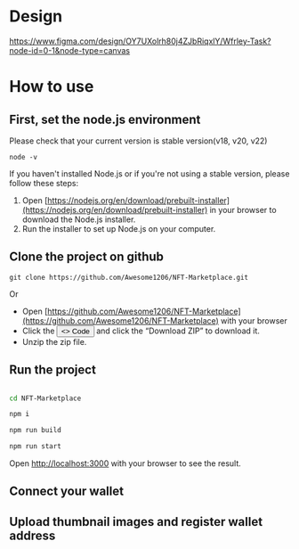 # Design
https://www.figma.com/design/OY7UXolrh80j4ZJbRiqxlY/Wfrley-Task?node-id=0-1&node-type=canvas

# How to use

## First, set the node.js environment
Please check that your current version is stable version(v18, v20, v22)
```
node -v
```
If you haven't installed Node.js or if you're not using a stable version, please follow these steps:

1. Open [https://nodejs.org/en/download/prebuilt-installer](https://nodejs.org/en/download/prebuilt-installer) in your browser to download the Node.js installer.
2. Run the installer to set up Node.js on your computer.



## Clone the project on github
```
git clone https://github.com/Awesome1206/NFT-Marketplace.git
```
Or <br>
- Open [https://github.com/Awesome1206/NFT-Marketplace](https://github.com/Awesome1206/NFT-Marketplace) with your browser
- Click the <button><> Code</button> and click the <q>Download ZIP</q> to download it.
- Unzip the zip file.

## Run the project

```bash

cd NFT-Marketplace

npm i

npm run build

npm run start
```

Open [http://localhost:3000](http://localhost:3000) with your browser to see the result.

## Connect your wallet
## Upload thumbnail images and register wallet address